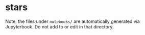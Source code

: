 # stars

Note: the files under `notebooks/` are automatically generated via
Jupyterbook.  Do not add to or edit in that directory.
